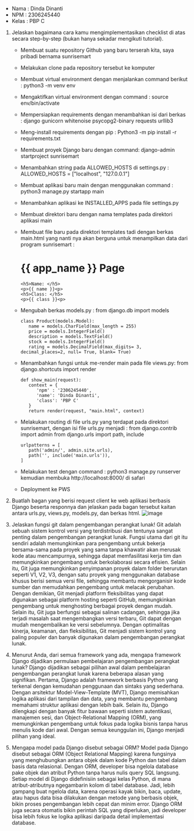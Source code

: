 - Nama : Dinda Dinanti
- NPM : 2306245440
- Kelas : PBP C

1. Jelaskan bagaimana cara kamu mengimplementasikan checklist di atas secara step-by-step (bukan hanya sekadar mengikuti tutorial).
   - Membuat suatu repository Github yang baru terserah kita, saya pribadi bernama sunrisemart
   - Melakukan clone pada repository tersebut ke komputer
   - Membuat virtual environment dengan menjalankan command berikut :
        python3 -m venv env
   - Mengaktifkan virtual environment dengan command :
        source env/bin/activate
   - Mempersiapkan requirements dengan menambahkan isi dari berkas :
         django
         gunicorn
         whitenoise
         psycopg2-binary
         requests
         urllib3
   - Meng-install requirements dengan pip :
        Python3 -m pip install -r requirements.txt
   - Membuat proyek Django baru dengan command:
        django-admin startproject sunrisemart 
   - Menambahkan string pada ALLOWED_HOSTS di settings.py :
        ALLOWED_HOSTS = ["localhost", "127.0.0.1"]
   - Membuat aplikasi baru main dengan menggunakan command :
        python3 manage.py startapp main
   - Menambahkan aplikasi ke INSTALLED_APPS pada file settings.py
   - Membuat direktori baru dengan nama templates pada direktori aplikasi main
   - Membuat file baru pada direktori templates tadi dengan berkas main.html yang nanti nya akan berguna untuk menampilkan data dari program sunrisemart :
         <h1>{{ app_name }} Page</h1>
   
         <h5>Name: </h5>
         <p>{{ name }}<p>
         <h5>Class: </h5>
         <p>{{ class }}<p>
   - Mengubah berkas models.py :
         from django.db import models
   
         class Product(models.Model):
            name = models.CharField(max_length = 255)
            price = models.IntegerField()
            description = models.TextField()
            stock = models.IntegerField()
            rating = models.DecimalField(max_digits= 3, decimal_places=2, null= True, blank= True)
   - Menambahkan fungsi untuk me-render main pada file views.py:
         from django.shortcuts import render
   
         def show_main(request):
            context = {
               'npm' : '2306245440',
               'name': 'Dinda Dinanti',
               'class': 'PBP C'
            }
            return render(request, "main.html", context)
   - Melakukan routing di file urls.py yang terdapat pada direktori sunrisemart, dengan isi file urls.py menjadi :
         from django.contrib import admin
         from django.urls import path, include
   
         urlpatterns = [
            path('admin/', admin.site.urls),
            path('', include('main.urls')),
         ]
   - Melakukan test dengan command :
         python3 manage.py runserver
         kemudian membuka http://localhost:8000/ di safari
   - Deployment ke PWS

2. Buatlah bagan yang berisi request client ke web aplikasi berbasis Django beserta responnya dan jelaskan pada bagan tersebut kaitan antara urls.py, views.py, models.py, dan berkas html.
   ![image](https://github.com/user-attachments/assets/6bc71c44-23ec-438f-97f3-3d4da52cad0f)


3. Jelaskan fungsi git dalam pengembangan perangkat lunak!
   Git adalah sebuah sistem kontrol versi yang terdistribusi dan tentunya sangat penting dalam pengembangan perangkat lunak.
   Fungsi utama dari git itu sendiri adalah memungkinkan para pengembang untuk bekerja bersama-sama pada proyek yang sama tanpa khawatir
   akan merusak kode atau mencampurnya, sehingga dapat memfasilitasi kerja tim dan memungkinkan pengembang untuk berkolaborasi secara efisien.
   Selain itu, Git juga memungkinkan penyimpanan proyek dalam folder berurutan seperti V1, V2, V3, dengan satu proyek yang menggunakan database
   khusus berisi semua versi file, sehingga membantu mengorganisir kode sumber dan memudahkan pengembang untuk melacak perubahan. Dengan demikian,
   Git menjadi platform fleksibilitas yang dapat digunakan sebagai platform hosting seperti GitHub, memungkinkan pengembang untuk menghosting berbagai
   proyek dengan mudah. Selain itu, Git juga berfungsi sebagai salinan cadangan, sehingga jika terjadi masalah saat mengembangkan versi terbaru, Git dapat
   dengan mudah mengembalikan ke versi sebelumnya. Dengan optimalitas kinerja, keamanan, dan fleksibilitas, Git menjadi sistem kontrol yang paling populer
   dan banyak digunakan dalam pengembangan perangkat lunak.

5. Menurut Anda, dari semua framework yang ada, mengapa framework Django dijadikan permulaan pembelajaran pengembangan perangkat lunak?
   Django dijadikan sebagai pilihan awal dalam pembelajaran pengembangan perangkat lunak karena beberapa alasan yang signifikan.
   Pertama, Django adalah framework berbasis Python yang terkenal dengan kemudahan penggunaan dan sintaks yang sederhana.
   Dengan arsitektur Model-View-Template (MVT), Django memisahkan logika aplikasi dari tampilan dan data, yang membantu pengembang
   memahami struktur aplikasi dengan lebih baik. Selain itu, Django dilengkapi dengan banyak fitur bawaan seperti sistem autentikasi,
   manajemen sesi, dan Object-Relational Mapping (ORM), yang memungkinkan pengembang untuk fokus pada logika bisnis tanpa harus menulis
   kode dari awal. Dengan semua keunggulan ini, Django menjadi pilihan yang ideal.

7. Mengapa model pada Django disebut sebagai ORM?
   Model pada Django disebut sebagai ORM (Object Relational Mapping) karena fungsinya yang menghubungkan antara objek dalam kode Python
   dan tabel dalam basis data relasional. Dengan ORM, developer bisa ngelola database pake objek dan atribut Python tanpa harus nulis
   query SQL langsung. Setiap model di Django didefinisiin sebagai kelas Python, di mana atribut-atributnya ngegambarin kolom di tabel database.
   Jadi, lebih gampang buat ngelola data, karena operasi kayak bikin, baca, update, atau hapus data bisa dilakukan dengan metode yang berbasis objek,
   bikin proses pengembangan lebih cepat dan minim error. Django ORM juga secara otomatis bikin perintah SQL yang diperlukan, jadi developer bisa lebih
   fokus ke logika aplikasi daripada detail implementasi database. 
   
